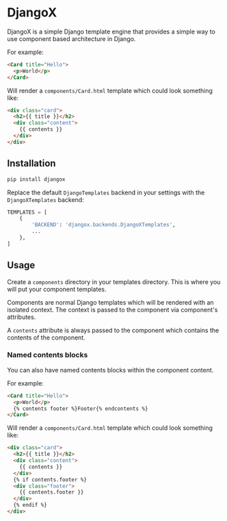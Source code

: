 # DjangoX

DjangoX is a simple Django template engine that provides a simple way to use component based architecture in Django.

For example:

```html
<Card title="Hello">
  <p>World</p>
</Card>
```

Will render a `components/Card.html` template which could look something like:

```html
<div class="card">
  <h2>{{ title }}</h2>
  <div class="content">
    {{ contents }}
  </div>
</div>
```

## Installation

```bash
pip install djangox
```

Replace the default `DjangoTemplates` backend in your settings with the `DjangoXTemplates` backend:

```python
TEMPLATES = [
    {
        'BACKEND': 'djangox.backends.DjangoXTemplates',
        ...
    },
]
```

## Usage

Create a `components` directory in your templates directory. This is where you will put your component templates.

Components are normal Django templates which will be rendered with an isolated context. The context is passed to the component via component's attributes.

A ``contents`` attribute is always passed to the component which contains the contents of the component.


### Named contents blocks

You can also have named contents blocks within the component content.

For example:

```html
<Card title="Hello">
  <p>World</p>
  {% contents footer %}Footer{% endcontents %}
</Card>
```

Will render a `components/Card.html` template which could look something like:

```html
<div class="card">
  <h2>{{ title }}</h2>
  <div class="content">
    {{ contents }}
  </div>
  {% if contents.footer %}
  <div class="footer">
    {{ contents.footer }}
  </div>
  {% endif %}
</div>
```